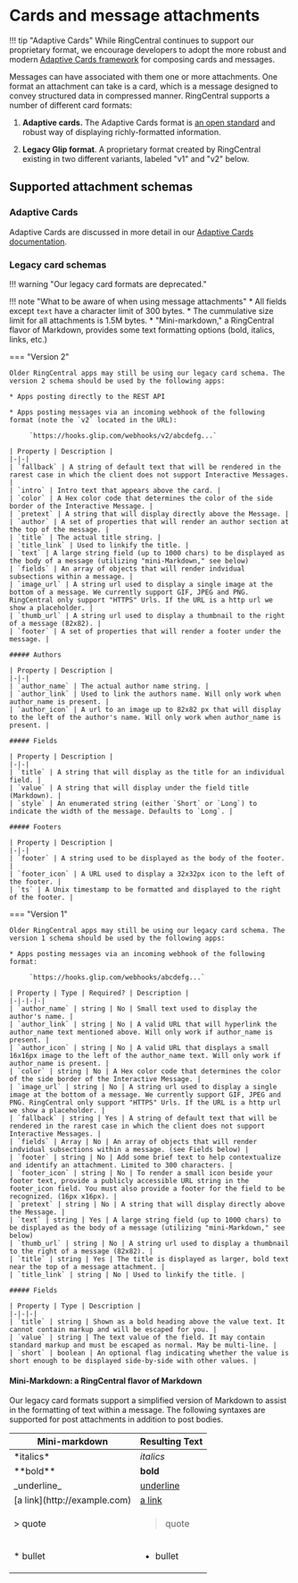 # Cards and message attachments

!!! tip "Adaptive Cards"
    While RingCentral continues to support our proprietary format, we encourage developers to adopt the more robust and modern [Adaptive Cards framework](../../adaptive-cards/) for composing cards and messages.

Messages can have associated with them one or more attachments. One format an attachment can take is a card, which is a message designed to convey structured data in compressed manner. RingCentral supports a number of different card formats:

1. **Adaptive cards.** The Adaptive Cards format is [an open standard](https://adaptivecards.io) and robust way of displaying richly-formatted information. 

2. **Legacy Glip format**. A proprietary format created by RingCentral existing in two different variants, labeled "v1" and "v2" below. 

## Supported attachment schemas

### Adaptive Cards

Adaptive Cards are discussed in more detail in our [Adaptive Cards documentation](../../adaptive-cards/).

### Legacy card schemas

!!! warning "Our legacy card formats are deprecated."

!!! note "What to be aware of when using message attachments"
    * All fields except `text` have a character limit of 300 bytes.
    * The cummulative size limit for all attachments is 1.5M bytes. 
    * "Mini-markdown," a RingCentral flavor of Markdown, provides some text formatting options (bold, italics, links, etc.)

=== "Version 2"

    Older RingCentral apps may still be using our legacy card schema. The version 2 schema should be used by the following apps:

    * Apps posting directly to the REST API

    * Apps posting messages via an incoming webhook of the following format (note the `v2` located in the URL):

         `https://hooks.glip.com/webhooks/v2/abcdefg...`

    | Property | Description |
    |-|-|
    | `fallback` | A string of default text that will be rendered in the rarest case in which the client does not support Interactive Messages. |
    | `intro` | Intro text that appears above the card. |
    | `color` | A Hex color code that determines the color of the side border of the Interactive Message. |
    | `pretext` | A string that will display directly above the Message. |
    | `author` | A set of properties that will render an author section at the top of the message. | 
    | `title` | The actual title string. |
    | `title_link` | Used to linkify the title. |
    | `text` | A large string field (up to 1000 chars) to be displayed as the body of a message (utilizing "mini-Markdown," see below)
    | `fields` | An array of objects that will render indvidual subsections within a message. | 
    | `image_url` | A string url used to display a single image at the bottom of a message. We currently support GIF, JPEG and PNG. RingCentral only support "HTTPS" Urls. If the URL is a http url we show a placeholder. |
    | `thumb_url` | A string url used to display a thumbnail to the right of a message (82x82). |
    | `footer` | A set of properties that will render a footer under the message. |

    ##### Authors

    | Property | Description |
    |-|-|
    | `author_name` | The actual author name string. |
    | `author_link` | Used to link the authors name. Will only work when author_name is present. |
    | `author_icon` | A url to an image up to 82x82 px that will display to the left of the author's name. Will only work when author_name is present. |

    ##### Fields

    | Property | Description |
    |-|-|
    | `title` | A string that will display as the title for an individual field. |
    | `value` | A string that will display under the field title (Markdown). |
    | `style` | An enumerated string (either `Short` or `Long`) to indicate the width of the message. Defaults to `Long`. |

    ##### Footers

    | Property | Description |
    |-|-|
    | `footer` | A string used to be displayed as the body of the footer. |
    | `footer_icon` | A URL used to display a 32x32px icon to the left of the footer. |
    | `ts` | A Unix timestamp to be formatted and displayed to the right of the footer. |

=== "Version 1"

    Older RingCentral apps may still be using our legacy card schema. The version 1 schema should be used by the following apps:

    * Apps posting messages via an incoming webhook of the following format:

         `https://hooks.glip.com/webhooks/abcdefg...`

    | Property | Type | Required? | Description |
    |-|-|-|-|
    | `author_name` | string | No | Small text used to display the author's name. |
    | `author_link` | string | No | A valid URL that will hyperlink the author_name text mentioned above. Will only work if author_name is present. |
    | `author_icon` | string | No | A valid URL that displays a small 16x16px image to the left of the author_name text. Will only work if author_name is present. |
    | `color` | string | No | A Hex color code that determines the color of the side border of the Interactive Message. |
    | `image_url` | string | No | A string url used to display a single image at the bottom of a message. We currently support GIF, JPEG and PNG. RingCentral only support "HTTPS" Urls. If the URL is a http url we show a placeholder. |
    | `fallback` | string | Yes | A string of default text that will be rendered in the rarest case in which the client does not support Interactive Messages. |
    | `fields` | Array | No | An array of objects that will render indvidual subsections within a message. (see Fields below) | 
    | `footer` | string | No | Add some brief text to help contextualize and identify an attachment. Limited to 300 characters. |
    | `footer_icon` | string | No | To render a small icon beside your footer text, provide a publicly accessible URL string in the footer_icon field. You must also provide a footer for the field to be recognized. (16px x16px). |
    | `pretext` | string | No | A string that will display directly above the Message. |
    | `text` | string | Yes | A large string field (up to 1000 chars) to be displayed as the body of a message (utilizing "mini-Markdown," see below)
    | `thumb_url` | string | No | A string url used to display a thumbnail to the right of a message (82x82). |
    | `title` | string | Yes | The title is displayed as larger, bold text near the top of a message attachment. |
    | `title_link` | string | No | Used to linkify the title. |

    ##### Fields

    | Property | Type | Description |
    |-|-|-|
    | `title` | string | Shown as a bold heading above the value text. It cannot contain markup and will be escaped for you. |
    | `value` | string | The text value of the field. It may contain standard markup and must be escaped as normal. May be multi-line. |
    | `short` | boolean | An optional flag indicating whether the value is short enough to be displayed side-by-side with other values. |

#### Mini-Markdown: a RingCentral flavor of Markdown

Our legacy card formats support a simplified version of Markdown to assist in the formatting of text within a message. The following syntaxes are supported for post attachments in addition to post bodies.

<table class="table">
<thead>
<tr><th scope="col">Mini-markdown</th><th scope="col">Resulting Text</th></tr>
</thead>
<tbody>
<tr><td>*italics*</td><td><i>italics</i></td></tr>
<tr><td>**bold**</td><td><b>bold</b></td></tr>
<tr><td>_underline_</td><td><u>underline</u></td></tr>
<tr><td>[a link](http://example.com)</td><td><a href="http://example.com">a link</a></td></tr>
<tr><td>&gt; quote</td><td><blockquote>quote</blockquote></td></tr>
<tr><td>* bullet</td><td><ul><li>bullet</li></ul></td></tr>
</tbody>
</table>


